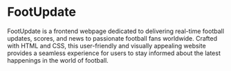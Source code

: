 # FootUpdate
FootUpdate is a frontend webpage dedicated to delivering real-time football updates, scores, and news to passionate football fans worldwide. Crafted with HTML and CSS, this user-friendly and visually appealing website provides a seamless experience for users to stay informed about the latest happenings in the world of football.
